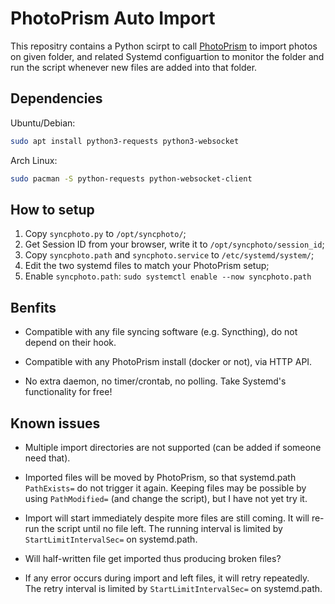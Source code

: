 # PhotoPrism Auto Import

This repositry contains a Python scirpt to call
[PhotoPrism](https://photoprism.app/) to import photos on given folder, and
related Systemd configuartion to monitor the folder and run the script whenever
new files are added into that folder.

## Dependencies

Ubuntu/Debian:

```bash
sudo apt install python3-requests python3-websocket
```

Arch Linux:

```bash
sudo pacman -S python-requests python-websocket-client
```

## How to setup

1. Copy `syncphoto.py` to `/opt/syncphoto/`;
2. Get Session ID from your browser, write it to `/opt/syncphoto/session_id`;
3. Copy `syncphoto.path` and `syncphoto.service` to `/etc/systemd/system/`;
4. Edit the two systemd files to match your PhotoPrism setup;
5. Enable `syncphoto.path`: `sudo systemctl enable --now syncphoto.path`

## Benfits

- Compatible with any file syncing software (e.g. Syncthing), do not depend on
  their hook.

- Compatible with any PhotoPrism install (docker or not), via HTTP API.

- No extra daemon, no timer/crontab, no polling. Take Systemd's functionality
  for free!

## Known issues

- Multiple import directories are not supported (can be added if someone
  need that).

- Imported files will be moved by PhotoPrism, so that systemd.path
  `PathExists=` do not trigger it again. Keeping files may be possible by using
  `PathModified=` (and change the script), but I have not yet try it.

- Import will start immediately despite more files are still coming. It will
  re-run the script until no file left. The running interval is limited by
  `StartLimitIntervalSec=` on systemd.path.

- Will half-written file get imported thus producing broken files?

- If any error occurs during import and left files, it will retry repeatedly.
  The retry interval is limited by `StartLimitIntervalSec=` on systemd.path.

